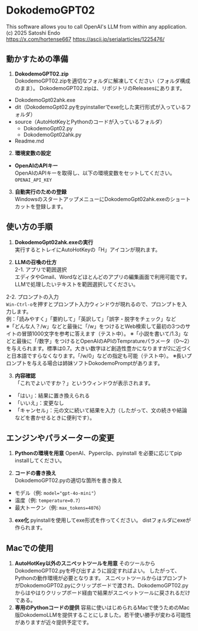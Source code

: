 # DokodemoGPT02

This software allows you to call OpenAI's LLM from within any application.  
(c) 2025 Satoshi Endo  
https://x.com/hortense667
https://ascii.jp/serialarticles/1225476/

## 動かすための準備

1. **DokodemoGPT02.zip**  
DokodemoGPT02.zipを適切なフォルダに解凍してください（フォルダ構成のまま）。
DokodemoGPT02.zipは、リポジトリのReleasesにあります。
- DokodemoGpt02ahk.exe
- dit（DokodemoGpt02.pyをpyinstallerでexe化した実行形式が入っているフォルダ）
- source（AutoHotKeyとPythonのコードが入っているフォルダ）
  - DokodemoGpt02.py
  - DokodemoGpt02ahk.py
- Readme.md

2. **環境変数の設定**  
- **OpenAIのAPIキー**  
  OpenAIのAPIキーを取得し、以下の環境変数をセットしてください。  
  `OPENAI_API_KEY`

3. **自動実行のための登録**  
WindowsのスタートアップメニューにDokodemoGpt02ahk.exeのショートカットを登録します。

## 使い方の手順

1. **DokodemoGpt02ahk.exeの実行**  
実行するとトレイにAutoHotKeyの「H」アイコンが現れます。

2. **LLMの召喚の仕方**  
2-1. アプリで範囲選択  
エディタやGmail、Wordなどほとんどのアプリの編集画面で利用可能です。  
LLMで処理したいテキストを範囲選択してください。

2-2. プロンプトの入力  
`Win-Ctrl-o`を押すとプロンプト入力ウィンドウが現れるので、プロンプトを入力します。  
例：「読みやすく」「要約して」「英訳して」「誤字・脱字をチェック」など  
※「どんな人？/w」などと最後に「/w」をつけるとWeb検索して最初の3つのサイトの冒頭1000文字を参考に答えます（テスト中）。
※「小説を書いて/1.3」などと最後に「/数字」をつけるとOpenAIのAPIのTempratureパラメータ（0～2）を与えられます。標準は0.7。大きい数字ほど創造性豊かになりますが2に近づくと日本語ですらなくなります。「/w/0」などの指定も可能（テスト中）。
※長いプロンプトを与える場合は姉妹ソフトDokodemoPromptがあります。

3. **内容確認**  
「これでよいですか？」というウィンドウが表示されます。  
- 「はい」：結果に置き換えられる  
- 「いいえ」：変更なし  
- 「キャンセル」：元の文に続いて結果を入力（したがって、文の続きや結論などを書かせるときに便利です）。

## エンジンやパラメーターの変更

1. **Pythonの環境を用意**
OpenAI、Pyperclip、pyinstall を必要に応じてpip installしてください。

2. **コードの書き換え**  
DokodemoGPT02.pyの適切な箇所を書き換え
- モデル（例: `model="gpt-4o-mini"`）
- 温度（例: `temperature=0.7`）
- 最大トークン（例: `max_tokens=4076`）

3. **exe化**
pyinstallを使用してexe形式を作ってください。
distフォルダにexeが作られます。

## Macでの使用
1. **AutoHotKey以外のスニペットツールを用意**
そのツールからDokodemoGPT02.pyを呼び出すように設定すればよい。
したがって、Pythonの動作環境が必要となります。
スニペットツールからはプロンプトがDokodemoGPT02.pyにクリップボードで渡され、DokodemoGPT02.pyからはやはりクリップボード経由で結果がスニペットツールに戻されるだけである。
2. **専用のPythonコードの提供**
容易に使いはじめられるMacで使うためのMac版DokodemoLLMを提供することにしました。若干使い勝手が変わる可能性がありますが近々提供予定です。


